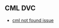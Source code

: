 ## CML DVC

- [cml not found issue](https://stackoverflow.com/questions/72196729/how-do-i-get-rid-of-the-http-error-when-i-try-to-cml-send-comment)
